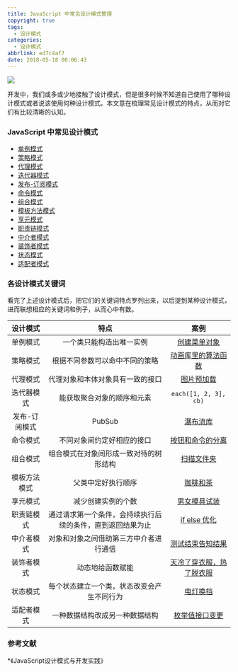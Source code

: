 ```yaml
---
title: JavaScript 中常见设计模式整理
copyright: true
tags:
  - 设计模式
categories:
  - 设计模式
abbrlink: ed7c4af7
date: 2018-05-18 00:06:43
---
```


![](http://oqhtscus0.bkt.clouddn.com/27217012b15ee9b788f2103ddbc30c30.jpg-muyy)

开发中，我们或多或少地接触了设计模式，但是很多时候不知道自己使用了哪种设计模式或者说该使用何种设计模式。本文意在梳理常见设计模式的特点，从而对它们有比较清晰的认知。

<!--more-->

### JavaScript 中常见设计模式

* [单例模式](https://github.com/MuYunyun/blog/blob/master/BasicSkill/设计模式/单例模式.md)
* [策略模式](https://github.com/MuYunyun/blog/blob/master/BasicSkill/设计模式/策略模式.md)
* [代理模式](https://github.com/MuYunyun/blog/blob/master/BasicSkill/设计模式/代理模式.md)
* [迭代器模式](https://github.com/MuYunyun/blog/blob/master/BasicSkill/设计模式/迭代器模式.md)
* [发布-订阅模式](https://github.com/MuYunyun/blog/blob/master/BasicSkill/设计模式/发布订阅模式.md)
* [命令模式](https://github.com/MuYunyun/blog/blob/master/BasicSkill/设计模式/命令模式.md)
* [组合模式](https://github.com/MuYunyun/blog/blob/master/BasicSkill/设计模式/组合模式.md)
* [模板方法模式](https://github.com/MuYunyun/blog/blob/master/BasicSkill/设计模式/模板方法模式.md)
* [享元模式](https://github.com/MuYunyun/blog/blob/master/BasicSkill/设计模式/享元模式.md)
* [职责链模式](https://github.com/MuYunyun/blog/blob/master/BasicSkill/设计模式/职责链模式.md)
* [中介者模式](https://github.com/MuYunyun/blog/blob/master/BasicSkill/设计模式/中介者模式.md)
* [装饰者模式](https://github.com/MuYunyun/blog/blob/master/BasicSkill/设计模式/装饰者模式.md)
* [状态模式](https://github.com/MuYunyun/blog/blob/master/BasicSkill/设计模式/状态模式.md)
* [适配者模式](https://github.com/MuYunyun/blog/blob/master/BasicSkill/设计模式/适配者模式.md)

### 各设计模式关键词

看完了上述设计模式后，把它们的关键词特点罗列出来，以后提到某种设计模式，进而联想相应的关键词和例子，从而心中有数。

| 设计模式 | 特点 | 案例 |
| :-: | :-: | :-: |
|单例模式|一个类只能构造出唯一实例|[创建菜单对象](https://github.com/MuYunyun/blog/blob/master/BasicSkill/设计模式/单例模式.md)|
|策略模式|根据不同参数可以命中不同的策略|[动画库里的算法函数](https://github.com/MuYunyun/blog/blob/master/BasicSkill/设计模式/策略模式.md)|
|代理模式|代理对象和本体对象具有一致的接口|[图片预加载](https://github.com/MuYunyun/blog/blob/master/BasicSkill/设计模式/代理模式.md)|
|迭代器模式|能获取聚合对象的顺序和元素|`each([1, 2, 3], cb)`|
|发布-订阅模式|PubSub|[瀑布流库](https://github.com/MuYunyun/waterfall/blob/0f229c1a2881d26166b92aa746b7f892af59c28f/waterfall.js#L8)|
|命令模式|不同对象间约定好相应的接口|[按钮和命令的分离](https://github.com/MuYunyun/blog/blob/master/BasicSkill/设计模式/命令模式.md)|
|组合模式|组合模式在对象间形成一致对待的树形结构|[扫描文件夹](https://github.com/MuYunyun/blog/blob/master/BasicSkill/设计模式/组合模式.md)|
|模板方法模式|父类中定好执行顺序|[咖啡和茶](https://github.com/MuYunyun/blog/blob/master/BasicSkill/设计模式/模板方法模式.md)|
|享元模式|减少创建实例的个数|[男女模具试装](https://github.com/MuYunyun/blog/blob/master/BasicSkill/设计模式/享元模式.md)|
|职责链模式|通过请求第一个条件，会持续执行后续的条件，直到返回结果为止|[if else 优化](https://github.com/MuYunyun/blog/blob/master/BasicSkill/设计模式/职责链模式.md)|
|中介者模式|对象和对象之间借助第三方中介者进行通信|[测试结束告知结果](https://github.com/MuYunyun/blog/blob/master/BasicSkill/设计模式/中介者模式.md)|
|装饰者模式|动态地给函数赋能|[天冷了穿衣服，热了脱衣服](https://github.com/MuYunyun/blog/blob/master/BasicSkill/设计模式/装饰者模式.md)|
|状态模式|每个状态建立一个类，状态改变会产生不同行为|[电灯换挡](https://github.com/MuYunyun/blog/blob/master/BasicSkill/设计模式/状态模式.md)|
|适配者模式|一种数据结构改成另一种数据结构|[枚举值接口变更](https://github.com/MuYunyun/blog/blob/master/BasicSkill/设计模式/适配者模式.md)|

### 参考文献

*《JavaScript设计模式与开发实践》